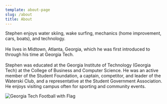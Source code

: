 ```yaml
---
template: about-page
slug: /about
title: About
---
```

Stephen enjoys water skiing, wake surfing, mechanics (home improvement, cars, boats), and technology.\
\
He lives in Midtown, Atlanta, Georgia, which he was first introduced to through his time at Georgia Tech.\
\
Stephen was educated at the Georgia Institute of Technology (Georgia Tech) at the College of Business and Computer Science. He was an active member of the Student Foundation, a captain, competitor, and leader of the Waterski Club, and a representative at the Student Government Association. He enjoys visiting campus often for sporting and community events.

![Georgia Tech Football with Flag](/assets/mvimg_20181013_150611.jpg "Georgia Tech Football")